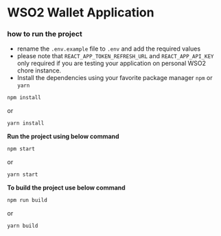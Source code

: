 # WSO2 Wallet Application

### how to run the project

- rename the `.env.example` file to `.env` and add the required values
- please note that `REACT_APP_TOKEN_REFRESH_URL` and `REACT_APP_API_KEY` only required if you are testing your application on personal WSO2 chore instance.
- Install the dependencies using your favorite package manager `npm` or `yarn`

```bash
npm install
```

or

```bash
yarn install
```

**Run the project using below command**

```bash
npm start
```

or

```bash
yarn start
```

**To build the project use below command**

```bash
npm run build
```

or

```bash
yarn build
```
